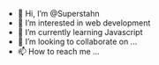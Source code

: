 - 👋 Hi, I’m @Superstahn
- 👀 I’m interested in web development
- 🌱 I’m currently learning Javascript
- 💞️ I’m looking to collaborate on ...
- 📫 How to reach me ...

<!---
Superstahn/Superstahn is a ✨ special ✨ repository because its `README.md` (this file) appears on your GitHub profile.
You can click the Preview link to take a look at your changes.
--->
